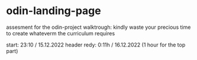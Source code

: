 # odin-landing-page

assesment for the odin-project walktrough:
kindly waste your precious time to create whateverm the 
curriculum requires

start: 23:10 / 15.12.2022
header redy: 0:11h / 16.12.2022
(1 hour for the top part)